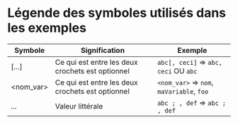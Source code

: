 # Légende des symboles utilisés dans les exemples

| Symbole   | Signification                                    | Exemple                                   | 
|-----------|--------------------------------------------------|-------------------------------------------|
| [...]     | Ce qui est entre les deux crochets est optionnel | `abc[, ceci]` => `abc, ceci` OU `abc`     |
| <nom_var> | Ce qui est entre les deux crochets est optionnel | `<nom_var>` => `nom`, `maVariable`, `foo` |
| ...       | Valeur littérale                                 | `abc ; , def` => `abc ; , def`            |

